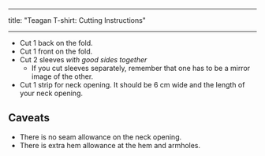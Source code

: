 ***

title: "Teagan T-shirt: Cutting Instructions"

***

- Cut 1 back on the fold.
- Cut 1 front on the fold.
- Cut 2 sleeves _with good sides together_
  - If you cut sleeves separately, remember that one has to be a mirror image of the other.
- Cut 1 strip for neck opening. It should be 6 cm wide and the length of your neck opening.

## Caveats

- There is no seam allowance on the neck opening.
- There is extra hem allowance at the hem and armholes.
